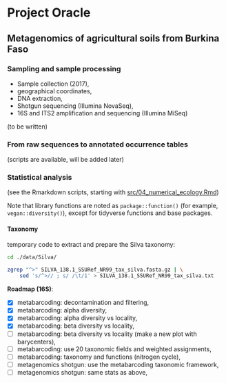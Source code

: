 # Project Oracle

## Metagenomics of agricultural soils from Burkina Faso

### Sampling and sample processing

- Sample collection (2017),
- geographical coordinates,
- DNA extraction,
- Shotgun sequencing (Illumina NovaSeq),
- 16S and ITS2 amplification and sequencing (Illumina MiSeq)

(to be written)

### From raw sequences to annotated occurrence tables

(scripts are available, will be added later)

### Statistical analysis

(see the Rmarkdown scripts, starting with
[src/04\_numerical\_ecology.Rmd](src/04_numerical_ecology.Rmd))

Note that library functions are noted as `package::function()` (for
example, `vegan::diversity()`), except for tidyverse functions and
base packages.

#### Taxonomy

temporary code to extract and prepare the Silva taxonomy:

```sh
cd ./data/Silva/

zgrep "^>" SILVA_138.1_SSURef_NR99_tax_silva.fasta.gz | \
    sed 's/^>// ; s/ /\t/1' > SILVA_138.1_SSURef_NR99_tax_silva.txt
```

**Roadmap (16S)**:

- [x] metabarcoding: decontamination and filtering,
- [x] metabarcoding: alpha diversity,
- [x] metabarcoding: alpha diversity vs locality,
- [x] metabarcoding: beta diversity vs locality,
- [ ] metabarcoding: beta diversity vs locality (make a new plot with
      barycenters),
- [ ] metabarcoding: use 20 taxonomic fields and weighted assignments,
- [ ] metabarcoding: taxonomy and functions (nitrogen cycle),
- [ ] metagenomics shotgun: use the metabarcoding taxonomic framework,
- [ ] metagenomics shotgun: same stats as above,
